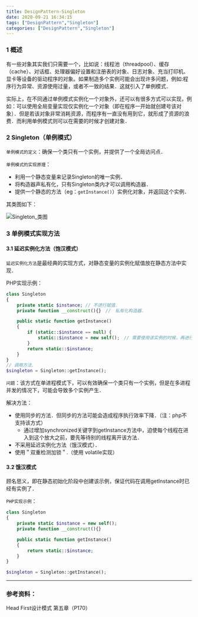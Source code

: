 ```yaml
---
title: DesignPattern-Singleton
date: 2020-09-21 16:34:15
tags: ["DesignPattern","Singleton"]
categories: ["DesignPattern","Singleton"]
---
```




### 1 概述

有一些对象其实我们只需要一个，比如说：线程池（threadpool）、缓存（cache）、对话框、处理器偏好设置和注册表的对象、日志对象、充当打印机、显卡等设备的驱动程序的对象。如果制造多个实例可能会出现许多问题，例如:程序行为异常、资源使用过量，或者不一致的结果．这就引入了单例模式．

<!--more-->

实际上，在不同通过单例模式实例化一个对象外，还可以有很多方式可以实现，例如：可以使用全局变量实现仅实例化一个对象（即在程序一开始就创建号该对象）．但是若该对象非常消耗资源，而程序有一直没有用到它，就形成了资源的浪费．而利用单例模式则可以在需要的时候才创建对象．



### 2 Singleton（单例模式）

`单例模式的定义`：确保一个类只有一个实例，并提供了一个全局访问点．

`单例模式的实现原理`：

- 利用一个静态变量来记录Singleton的唯一实例．
- 将构造器声私有化，只有Singleton类内才可以调用构造器．
- 提供一个静态的方法（eg：`getInstance()`）实例化对象，并返回这个实例．



其类图如下：

![Singleton_类图](https://cdn.jsdelivr.net/gh/Jovry-Lee/cdn/img/DesignPattern/Singleton_类图.png)



### 3 单例模式实现方法

#### 3.1 延迟实例化方法（饱汉模式）

`延迟实例化方法`是最经典的实现方式，对静态变量的实例化赋值放在静态方法中实现．



PHP实现示例：

```php
class Singleton
{
    private static $instance; // 不进行赋值．
    private function __construct(){}　//　私有化构造器．

    public static function getInstance()　
    {
        if (static::$instance == null) {
            static::$instance = new self();　// 需要使用该实例的时候，再进行赋值．
        }
        return static::$instance;
    }
}
// 调用方法．
$singleton = Singleton::getInstance();
```



`问题`：该方式在单进程模式下，可以有效确保一个类只有一个实例，但是在多进程并发的情况下，可能会导致多个实例产生．

解决方法：

- 使用同步的方法．但同步的方法可能会造成程序执行效率下降．（注：php不支持该方式）
  - 通过增加synchronized关键字到getInstance方法中，迫使每个线程在进入到这个放大之前，要先等待别的线程离开该方法．
- 不采用延迟实例化方法（饿汉模式）．
- 使用＂双重检测加锁＂.（使用 volatile实现）



#### 3.2 饿汉模式

顾名思义，即在静态初始化阶段中创建该示例，保证代码在调用getInstance时已经有实例了．



`PHP实现示例`：

```php
class Singleton
{
    private static $instance = new self();
    private function __construct(){}

    public static function getInstance()
    {
        return static::$instance;
    }
}

$singleton = Singleton::getInstance();
```



------

### 参考资料：

Head First设计模式 第五章（P170）



































































